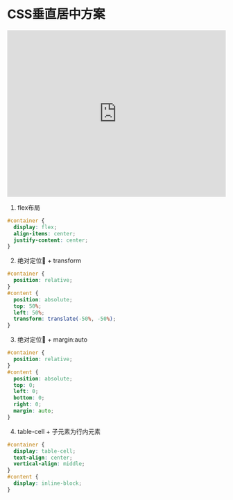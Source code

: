 # CSS垂直居中方案

<iframe height="384" style="width: 100%;" scrolling="no" title="垂直水平居中" src="https://codepen.io/merlin218/embed/VwyeRVR?default-tab=css%2Cresult&editable=true&theme-id=light" frameborder="no" loading="lazy" allowtransparency="true" allowfullscreen="true">
  See the Pen <a href="https://codepen.io/merlin218/pen/VwyeRVR">
  垂直水平居中</a> by Merlin218 (<a href="https://codepen.io/merlin218">@merlin218</a>)
  on <a href="https://codepen.io">CodePen</a>.
</iframe>

1. flex布局

```css
#container {
  display: flex;
  align-items: center;
  justify-content: center;
}
```

2. 绝对定位📌 + transform
```css
#container {
  position: relative;
}
#content {
  position: absolute;
  top: 50%;
  left: 50%;
  transform: translate(-50%, -50%);
}
```

3. 绝对定位📌 + margin:auto

```css
#container {
  position: relative;
}
#content {
  position: absolute;
  top: 0;
  left: 0;
  bottom: 0;
  right: 0;
  margin: auto;
}
```

4. table-cell + 子元素为行内元素

```css
#container {
  display: table-cell;
  text-align: center;
  vertical-align: middle;
}
#content {
  display: inline-block;
}
```